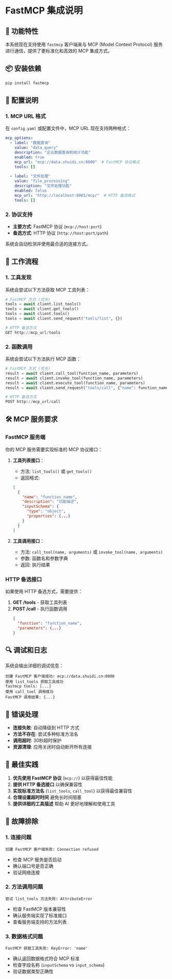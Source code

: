 # FastMCP 集成说明

## 🔧 功能特性

本系统现在支持使用 `fastmcp` 客户端来与 MCP (Model Context Protocol) 服务进行通信，提供了更标准化和高效的 MCP 集成方式。

## 📦 安装依赖

```bash
pip install fastmcp
```

## 🚀 配置说明

### 1. MCP URL 格式

在 `config.yaml` 或配置文件中，MCP URL 现在支持两种格式：

```yaml
mcp_options:
  - label: "数据查询"
    value: "data_query"
    description: "企业数据查询和统计功能"
    enabled: true
    mcp_url: "mcp://data.shuidi.cn:8000"  # FastMCP 协议格式
    tools: []
  
  - label: "文件处理"
    value: "file_processing"
    description: "文件处理功能"
    enabled: false
    mcp_url: "http://localhost:8001/mcp/"  # HTTP 备选格式
    tools: []
```

### 2. 协议支持

- **主要方式**: FastMCP 协议 (`mcp://host:port`)
- **备选方式**: HTTP 协议 (`http://host:port/path`)

系统会自动检测并使用最合适的连接方式。

## 🔄 工作流程

### 1. 工具发现

系统会尝试以下方法获取 MCP 工具列表：

```python
# FastMCP 方式 (优先)
tools = await client.list_tools()
tools = await client.get_tools()
tools = await client.tools()
tools = await client.send_request("tools/list", {})

# HTTP 备选方式
GET http://mcp_url/tools
```

### 2. 函数调用

系统会尝试以下方法执行 MCP 函数：

```python
# FastMCP 方式 (优先)
result = await client.call_tool(function_name, parameters)
result = await client.invoke_tool(function_name, parameters)
result = await client.execute_tool(function_name, parameters)
result = await client.send_request("tools/call", {"name": function_name, "arguments": parameters})

# HTTP 备选方式
POST http://mcp_url/call
```

## 🛠️ MCP 服务要求

### FastMCP 服务端

你的 MCP 服务需要实现标准的 MCP 协议接口：

1. **工具列表接口**：
   - 方法: `list_tools()` 或 `get_tools()`
   - 返回格式:
   ```json
   [
     {
       "name": "function_name",
       "description": "功能描述",
       "inputSchema": {
         "type": "object",
         "properties": {...}
       }
     }
   ]
   ```

2. **工具调用接口**：
   - 方法: `call_tool(name, arguments)` 或 `invoke_tool(name, arguments)`
   - 参数: 函数名和参数字典
   - 返回: 执行结果

### HTTP 备选接口

如果使用 HTTP 备选方式，需要提供：

1. **GET /tools** - 获取工具列表
2. **POST /call** - 执行函数调用
   ```json
   {
     "function": "function_name",
     "parameters": {...}
   }
   ```

## 🔍 调试和日志

系统会输出详细的调试信息：

```
创建 FastMCP 客户端成功: mcp://data.shuidi.cn:8000
使用 list_tools 获取工具成功
fastmcp tools: [...]
使用 call_tool 调用成功
FastMCP 调用结果: {...}
```

## 🚨 错误处理

- **连接失败**: 自动降级到 HTTP 方式
- **方法不存在**: 尝试多种标准方法名
- **调用超时**: 30秒超时保护
- **资源清理**: 应用关闭时自动断开所有连接

## 📝 最佳实践

1. **优先使用 FastMCP 协议** (`mcp://`) 以获得最佳性能
2. **提供 HTTP 备选接口** 以确保兼容性
3. **实现标准方法名** (`list_tools`, `call_tool`) 以获得最佳兼容性
4. **合理设置超时时间** 避免长时间阻塞
5. **提供详细的工具描述** 帮助 AI 更好地理解和使用工具

## 🔧 故障排除

### 1. 连接问题
```
创建 FastMCP 客户端失败: Connection refused
```
- 检查 MCP 服务是否启动
- 确认端口号是否正确
- 验证网络连接

### 2. 方法调用问题
```
尝试 list_tools 方法失败: AttributeError
```
- 检查 FastMCP 版本兼容性
- 确认服务端实现了标准接口
- 查看服务端支持的方法列表

### 3. 数据格式问题
```
FastMCP 获取工具失败: KeyError: 'name'
```
- 确认返回数据格式符合 MCP 标准
- 检查字段名称 (`inputSchema` vs `input_schema`)
- 验证数据类型正确性 